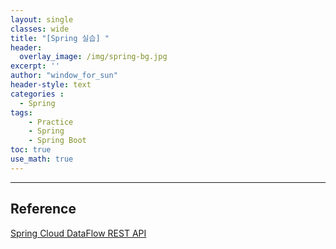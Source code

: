 ```yaml
--- 
layout: single
classes: wide
title: "[Spring 실습] "
header:
  overlay_image: /img/spring-bg.jpg
excerpt: ''
author: "window_for_sun"
header-style: text
categories :
  - Spring
tags:
    - Practice
    - Spring
    - Spring Boot
toc: true
use_math: true
---  
```















---  
## Reference
[Spring Cloud DataFlow REST API](https://docs.spring.io/spring-cloud-dataflow/docs/2.10.3/reference/htmlsingle/#api-guide)  